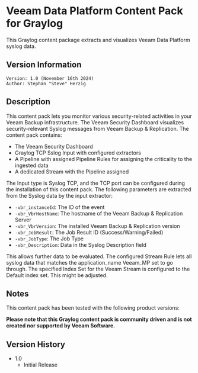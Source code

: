 # Veeam Data Platform Content Pack for Graylog

This Graylog content package extracts and visualizes Veeam Data Platform syslog data.

## Version Information
~~~~
Version: 1.0 (November 16th 2024)
Author: Stephan "Steve" Herzig
~~~~

## Description

This content pack lets you monitor various security-related activities in your Veeam Backup infrastructure. The Veeam Security Dashboard visualizes security-relevant Syslog messages from Veeam Backup & Replication. The content pack contains:

- The Veeam Security Dashboard
- Graylog TCP Sslog Input with configured extractors
- A Pipeline with assigned Pipeline Rules for assigning the criticality to the ingested data
- A dedicated Stream with the Pipeline assigned

The Input type is Syslog TCP, and the TCP port can be configured during the installation of this content pack. The following parameters are extracted from the Syslog data by the input extractor:

- `-vbr_instanceId`: The ID of the event
- `-vbr_VbrHostName`: The hostname of the Veeam Backup & Replication Server
- `-vbr_VbrVersion`: The installed Veeam Backup & Replication version
- `-vbr_JobResult`: The Job Result ID (Success/Warning/Failed)
- `-vbr_JobType`: The Job Type
- `-vbr_Description`: Data in the Syslog Description field

This allows further data to be evaluated. The configured Stream Rule lets all syslog data that matches the application_name Veeam_MP set to go through. The specified Index Set for the Veeam Stream is configured to the Default index set. This might be adjusted.


## Notes
This content pack has been tested with the following product versions:

**Please note that this Graylog content pack is community driven and is not created nor supported by Veeam Software.**

## Version History

* 1.0
    * Initial Release
